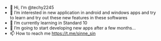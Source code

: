 - 👋 Hi, I’m @techy2245
- 👀 I’m interested in new application in android and windows apps and try to learn and try out these new features in these softwares
- 🌱 I’m currently learning in Standard 10 
- 💞️ I’m going to start developing new apps after a few months...
- 📫 How to reach me https://t.me/sinne_sin

<!---
techy2245/techy2245 is a ✨ special ✨ repository because its `README.md` (this file) appears on your GitHub profile.
You can click the Preview link to take a look at your changes.
--->
